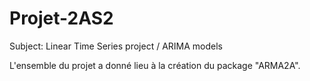 # Projet-2AS2
Subject: Linear Time Series project / ARIMA models

L'ensemble du projet a donné lieu à la création du package "ARMA2A".
